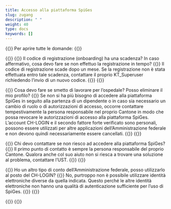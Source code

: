 ```yaml
---
title: Accesso alla piattaforma SpiGes
slug: zugang 
description: " "
weight: 40
type: docs
keywords: []
---
```


{{<faqBlock>}}
Per aprire tutte le domande: {{<collapsibleGroupCommand groupId="zugang">}}

{{<numberedList>}}
{{<listItem>}}
Il codice di registrazione (onboarding) ha una scadenza? In caso affermativo, cosa devo fare se non effettuo la registrazione in tempo? 
{{<collapsibleBlock groupId="zugang">}}
Il codice di registrazione scade dopo un mese. Se la registrazione non è stata effettuata entro tale scadenza, contattare il proprio KT_Superuser richiedendo l’invio di un nuovo codice. 
{{</collapsibleBlock>}}
{{</listItem>}}

{{<listItem>}}
Cosa devo fare se smetto di lavorare per l’ospedale? Posso eliminare il mio profilo?
{{<collapsibleBlock groupId="zugang">}}
Se non si ha più bisogno di accedere alla piattaforma SpiGes in seguito alla partenza di un dipendente o in caso sia necessario un cambio di ruolo o di autorizzazioni di accesso, occorre contattare tempestivamente la persona responsabile nel proprio Cantone in modo che possa revocare le autorizzazioni di accesso alla piattaforma SpiGes. L’account CH-LOGIN e il secondo fattore forte verificato sono personali, possono essere utilizzati per altre applicazioni dell’Amministrazione federale e non devono quindi necessariamente essere cancellati.
{{</collapsibleBlock>}}
{{</listItem>}}

{{<listItem>}}
Chi devo contattare se non riesco ad accedere alla piattaforma SpiGes?
{{<collapsibleBlock groupId="zugang">}}
Il primo punto di contatto è sempre la persona responsabile del proprio Cantone. Qualora anche col suo aiuto non si riesca a trovare una soluzione al problema, contattare l’UST.
{{</collapsibleBlock>}}
{{</listItem>}}

{{<listItem>}}
Ho un altro tipo di conto dell’Amministrazione federale, posso utilizzarlo al posto del CH-LOGIN? 
{{<collapsibleBlock groupId="zugang">}}
No, purtroppo non è possibile utilizzare identità elettroniche diverse da quella indicata. Questo perché le altre identità elettroniche non hanno una qualità di autenticazione sufficiente per l’uso di SpiGes.
{{</collapsibleBlock>}}
{{</listItem>}}

{{</numberedList>}}
{{</faqBlock>}}